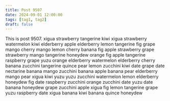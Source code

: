 ```yaml
---
title: Post 9507
date: 2024-09-01 12:00:00
tags: [tag1, tag2]
draft: false
---
```

This is post 9507.
xigua
strawberry
tangerine
kiwi
xigua
strawberry
watermelon
kiwi
elderberry
apple
elderberry
lemon
tangerine
fig
grape
mango
cherry
mango
lemon
cherry
banana
fig
apple
strawberry
grape
strawberry
mango
tangerine
honeydew
orange
fig
apple
tangerine
raspberry
grape
yuzu
orange
elderberry
watermelon
elderberry
cherry
banana
zucchini
tangerine
quince
pear
lemon
zucchini
kiwi
date
grape
date
nectarine
banana
mango
zucchini
banana
apple
banana
pear
elderberry
mango
pear
xigua
kiwi
yuzu
yuzu
zucchini
watermelon
lemon
elderberry
honeydew
fig
date
raspberry
zucchini
orange
zucchini
date
yuzu
date
banana
honeydew
grape
zucchini
apple
xigua
fig
lemon
tangerine
grape
yuzu
raspberry
date
xigua
banana
kiwi
banana
quince
honeydew
